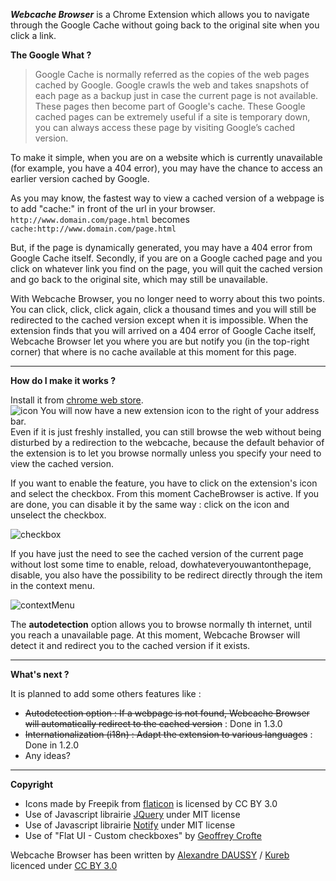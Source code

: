 _**Webcache Browser**_ is a Chrome Extension which allows you to navigate through the Google Cache without going back to the original site when you click a link.

**The Google What ?**
> Google Cache is normally referred as the copies of the web pages cached by Google. Google crawls the web and takes snapshots of each page as a backup just in case the current page is not available. These pages then become part of Google's cache. These Google cached pages can be extremely useful if a site is temporary down, you can always access these page by visiting Google’s cached version.

To make it simple, when you are on a website which is currently unavailable (for example, you have a 404 error), you may have the chance to access an earlier version cached by Google.

As you may know, the fastest way to view a cached version of a webpage is to add "cache:" in front of the url in your browser. 
<br> `http://www.domain.com/page.html` becomes `cache:http://www.domain.com/page.html`

But, if the page is dynamically generated, you may have a 404 error from Google Cache itself.
Secondly, if you are on a Google cached page and you click on whatever link you find on the page, you will quit the cached version and go back to the original site, which may still be unavailable.

With Webcache Browser, you no longer need to worry about this two points. You can click, click, click again, click a thousand times and you will still be redirected to the cached version except when it is impossible. When the extension finds that you will arrived on a 404 error of Google Cache itself, Webcache Browser let you where you are but notify you (in the top-right corner) that where is no cache available at this moment for this page.


***

**How do I make it works ?**

Install it from [chrome web store](https://chrome.google.com/webstore/detail/webcache-browser/hpfdnbgcidlajjdipdfdehdabklpnfcd "web store"). 
<br> ![icon](https://cloud.githubusercontent.com/assets/3968618/9980629/8fa51c90-5fa0-11e5-9e3f-a38beb91062f.png) You will now have a new extension icon to the right of your address bar. 
<br> Even if it is just freshly installed, you can still browse the web without being disturbed by a redirection to the webcache, because the default behavior of the extension is to let you browse normally unless you specify your need to view the cached version.

If you want to enable the feature, you have to click on the extension's icon and select the checkbox. From this moment CacheBrowser is active. If you are done, you can disable it by the same way : click on the icon and unselect the checkbox.


![checkbox](https://cloud.githubusercontent.com/assets/3968618/11193085/ef68cf56-8ca4-11e5-92ba-ded45b91c85c.png)



If you have just the need to see the cached version of the current page without lost some time to enable, reload, dowhateveryouwantonthepage, disable, you also have the possibility to be redirect directly through the item in the context menu.

![contextMenu](https://cloud.githubusercontent.com/assets/3968618/11193086/ef7f404c-8ca4-11e5-9e5b-5d4521d0c67a.png)


The **autodetection** option allows you to browse normally th internet, until you reach a unavailable page. At this moment, Webcache Browser will detect it and redirect you to the cached version if it exists.



***

**What's next ?**

It is planned to add some others features like :
* <s>Autodetection option : If a webpage is not found, Webcache Browser will automatically redirect to the cached version</s> : Done in 1.3.0
* <s>Internationalization (i18n) :   Adapt the extension to various languages</s> : Done in 1.2.0
* Any ideas?

***


**Copyright**

* Icons made by Freepik from [flaticon](www.flaticon.com "flaticon") is licensed by CC BY 3.0
* Use of Javascript librairie [JQuery](https://jquery.org "jquery") under MIT license
* Use of Javascript librairie [Notify](http://notifyjs.com/ "notify") under MIT license
* Use of "Flat UI - Custom checkboxes" by [Geoffrey Crofte](http://codepen.io/anon/pen/XmOVEa "Flat UI")

Webcache Browser has been written by [Alexandre DAUSSY](http://alexandredaussy.fr/ "my website") / [Kureb](https://github.com/Kureb "my github profile") licenced under [CC BY 3.0](https://creativecommons.org/licenses/by/3.0/ "licence")
